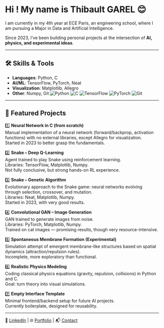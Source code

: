 # Hi ! My name is Thibault GAREL 😊 

I am currently in my 4th year at ECE Paris, an engineering school, where I am pursuing a Major in Data and Artificial Intelligence.

Since 2023, I’ve been building personal projects at the intersection of **AI, physics, and experimental ideas**.  



---

## 🛠️ Skills & Tools
- **Languages**: Python, C  
- **AI/ML**: TensorFlow, PyTorch, Neat  
- **Visualization**: Matplotlib, Allegro  
- **Other**: Numpy, Git
![Python](https://img.shields.io/badge/Python-3776AB?style=for-the-badge&logo=python&logoColor=white)
![C](https://img.shields.io/badge/C-00599C?style=for-the-badge&logo=c&logoColor=white)
![TensorFlow](https://img.shields.io/badge/TensorFlow-FF6F00?style=for-the-badge&logo=tensorflow&logoColor=white)
![PyTorch](https://img.shields.io/badge/PyTorch-EE4C2C?style=for-the-badge&logo=pytorch&logoColor=white)
![Git](https://img.shields.io/badge/Git-F05032?style=for-the-badge&logo=git&logoColor=white)


---

## 🌟 Featured Projects  

1️⃣ **Neural Network in C (from scratch)**  
Manual implementation of a neural network (forward/backprop, activation functions) with no external libraries, except Allegro for visualization.  
Started in 2023 to better grasp the fundamentals.  

2️⃣ **Snake – Deep Q-Learning**  
Agent trained to play Snake using reinforcement learning.  
Libraries: TensorFlow, Matplotlib, Numpy.  
Not fully conclusive, but strong hands-on RL experience.  

3️⃣ **Snake – Genetic Algorithm**  
Evolutionary approach to the Snake game: neural networks evolving through selection, crossover, and mutation.  
Libraries: Neat, Matplotlib, Numpy.  
Started in 2023, with very good results.  

4️⃣ **Convolutional GAN – Image Generation**  
GAN trained to generate images from noise.  
Libraries: PyTorch, Matplotlib, Numpy.  
Trained on cat images — promising results, though very resource-intensive.  

5️⃣ **Spontaneous Membrane Formation (Experimental)**  
Simulation attempt of emergent membrane-like structures based on spatial dynamics (attraction/repulsion rules).  
Incomplete, more exploratory than functional.  

6️⃣ **Realistic Physics Modeling**  
Coding classical physics equations (gravity, repulsion, collisions) in Python and C.  
Goal: turn theory into visual simulations.  

7️⃣ **Empty Interface Template**  
Minimal frontend/backend setup for future AI projects.  
Currently boilerplate, designed for reusability.  

---

💼 [LinkedIn](#) | 🌐 [Portfolio](#) | 📬 [Contact](#)  
